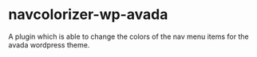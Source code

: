 # navcolorizer-wp-avada
A plugin which is able to change the colors of the nav menu items for the avada wordpress theme.
